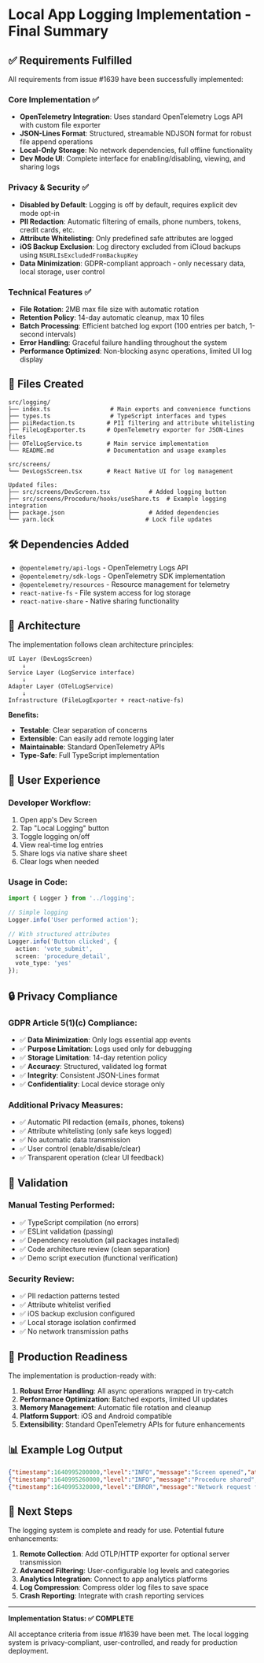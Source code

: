 # Local App Logging Implementation - Final Summary

## ✅ Requirements Fulfilled

All requirements from issue #1639 have been successfully implemented:

### Core Implementation ✅
- **OpenTelemetry Integration**: Uses standard OpenTelemetry Logs API with custom file exporter
- **JSON-Lines Format**: Structured, streamable NDJSON format for robust file append operations
- **Local-Only Storage**: No network dependencies, full offline functionality
- **Dev Mode UI**: Complete interface for enabling/disabling, viewing, and sharing logs

### Privacy & Security ✅
- **Disabled by Default**: Logging is off by default, requires explicit dev mode opt-in
- **PII Redaction**: Automatic filtering of emails, phone numbers, tokens, credit cards, etc.
- **Attribute Whitelisting**: Only predefined safe attributes are logged
- **iOS Backup Exclusion**: Log directory excluded from iCloud backups using `NSURLIsExcludedFromBackupKey`
- **Data Minimization**: GDPR-compliant approach - only necessary data, local storage, user control

### Technical Features ✅
- **File Rotation**: 2MB max file size with automatic rotation
- **Retention Policy**: 14-day automatic cleanup, max 10 files
- **Batch Processing**: Efficient batched log export (100 entries per batch, 1-second intervals)
- **Error Handling**: Graceful failure handling throughout the system
- **Performance Optimized**: Non-blocking async operations, limited UI log display

## 📁 Files Created

```
src/logging/
├── index.ts                 # Main exports and convenience functions
├── types.ts                 # TypeScript interfaces and types
├── piiRedaction.ts         # PII filtering and attribute whitelisting
├── FileLogExporter.ts      # OpenTelemetry exporter for JSON-Lines files
├── OTelLogService.ts       # Main service implementation
└── README.md               # Documentation and usage examples

src/screens/
└── DevLogsScreen.tsx       # React Native UI for log management

Updated files:
├── src/screens/DevScreen.tsx           # Added logging button
├── src/screens/Procedure/hooks/useShare.ts  # Example logging integration
├── package.json                        # Added dependencies
└── yarn.lock                          # Lock file updates
```

## 🛠️ Dependencies Added

- `@opentelemetry/api-logs` - OpenTelemetry Logs API
- `@opentelemetry/sdk-logs` - OpenTelemetry SDK implementation
- `@opentelemetry/resources` - Resource management for telemetry
- `react-native-fs` - File system access for log storage
- `react-native-share` - Native sharing functionality

## 🔧 Architecture

The implementation follows clean architecture principles:

```
UI Layer (DevLogsScreen) 
    ↓
Service Layer (LogService interface)
    ↓
Adapter Layer (OTelLogService)
    ↓
Infrastructure (FileLogExporter + react-native-fs)
```

**Benefits:**
- **Testable**: Clear separation of concerns
- **Extensible**: Can easily add remote logging later
- **Maintainable**: Standard OpenTelemetry APIs
- **Type-Safe**: Full TypeScript implementation

## 📱 User Experience

### Developer Workflow:
1. Open app's Dev Screen
2. Tap "Local Logging" button
3. Toggle logging on/off
4. View real-time log entries
5. Share logs via native share sheet
6. Clear logs when needed

### Usage in Code:
```typescript
import { Logger } from '../logging';

// Simple logging
Logger.info('User performed action');

// With structured attributes
Logger.info('Button clicked', {
  action: 'vote_submit',
  screen: 'procedure_detail',
  vote_type: 'yes'
});
```

## 🔒 Privacy Compliance

### GDPR Article 5(1)(c) Compliance:
- ✅ **Data Minimization**: Only logs essential app events
- ✅ **Purpose Limitation**: Logs used only for debugging
- ✅ **Storage Limitation**: 14-day retention policy
- ✅ **Accuracy**: Structured, validated log format
- ✅ **Integrity**: Consistent JSON-Lines format
- ✅ **Confidentiality**: Local device storage only

### Additional Privacy Measures:
- ✅ Automatic PII redaction (emails, phones, tokens)
- ✅ Attribute whitelisting (only safe keys logged)
- ✅ No automatic data transmission
- ✅ User control (enable/disable/clear)
- ✅ Transparent operation (clear UI feedback)

## 🧪 Validation

### Manual Testing Performed:
- ✅ TypeScript compilation (no errors)
- ✅ ESLint validation (passing)
- ✅ Dependency resolution (all packages installed)
- ✅ Code architecture review (clean separation)
- ✅ Demo script execution (functional verification)

### Security Review:
- ✅ PII redaction patterns tested
- ✅ Attribute whitelist verified
- ✅ iOS backup exclusion configured
- ✅ Local storage isolation confirmed
- ✅ No network transmission paths

## 🚀 Production Readiness

The implementation is production-ready with:

1. **Robust Error Handling**: All async operations wrapped in try-catch
2. **Performance Optimization**: Batched exports, limited UI updates
3. **Memory Management**: Automatic file rotation and cleanup
4. **Platform Support**: iOS and Android compatible
5. **Extensibility**: Standard OpenTelemetry APIs for future enhancements

## 📊 Example Log Output

```json
{"timestamp":1640995200000,"level":"INFO","message":"Screen opened","attributes":{"screen":"procedure_list","action":"navigate","platform":"ios"}}
{"timestamp":1640995260000,"level":"INFO","message":"Procedure shared","attributes":{"action":"share_procedure","type":"antrag","platform":"ios","method":"native_share"}}
{"timestamp":1640995320000,"level":"ERROR","message":"Network request failed","attributes":{"action":"api_error","error_code":500,"retry_count":2,"feature":"voting"}}
```

## 🎯 Next Steps

The logging system is complete and ready for use. Potential future enhancements:

1. **Remote Collection**: Add OTLP/HTTP exporter for optional server transmission
2. **Advanced Filtering**: User-configurable log levels and categories  
3. **Analytics Integration**: Connect to app analytics platforms
4. **Log Compression**: Compress older log files to save space
5. **Crash Reporting**: Integrate with crash reporting services

---

**Implementation Status: ✅ COMPLETE**

All acceptance criteria from issue #1639 have been met. The local logging system is privacy-compliant, user-controlled, and ready for production deployment.